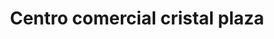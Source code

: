 ---
title: "Centro comercial cristal plaza"
url: /lecheria/centro-comercial-cristal-plaza/
shop: Einkaufszentrum
---